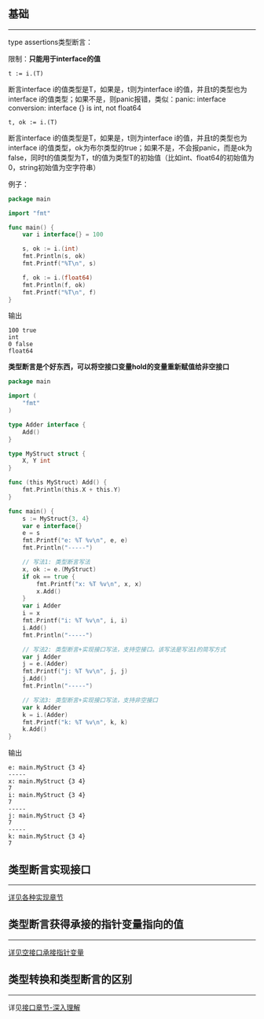 ## **基础**

---

type assertions类型断言：

限制：**只能用于interface的值**

```text
t := i.(T)
```

断言interface i的值类型是T，如果是，t则为interface i的值，并且t的类型也为interface i的值类型；如果不是，则panic报错，类似：panic: interface conversion: interface {} is int, not float64

```text
t, ok := i.(T)
```

断言interface i的值类型是T，如果是，t则为interface i的值，并且t的类型也为interface i的值类型，ok为布尔类型的true；如果不是，不会报panic，而是ok为false，同时t的值类型为T，t的值为类型T的初始值（比如int、float64的初始值为0，string初始值为空字符串）

例子：

```go
package main

import "fmt"

func main() {
	var i interface{} = 100

	s, ok := i.(int)
	fmt.Println(s, ok)
	fmt.Printf("%T\n", s)

	f, ok := i.(float64)
	fmt.Println(f, ok)
	fmt.Printf("%T\n", f)
}
```

输出

```text
100 true
int
0 false
float64
```

**类型断言是个好东西，可以将空接口变量hold的变量重新赋值给非空接口**

```go
package main

import (
	"fmt"
)

type Adder interface {
	Add()
}

type MyStruct struct {
	X, Y int
}

func (this MyStruct) Add() {
	fmt.Println(this.X + this.Y)
}

func main() {
	s := MyStruct{3, 4}
	var e interface{}
	e = s
	fmt.Printf("e: %T %v\n", e, e)
	fmt.Println("-----")

	// 写法1: 类型断言写法
	x, ok := e.(MyStruct)
	if ok == true {
		fmt.Printf("x: %T %v\n", x, x)
		x.Add()
	}
	var i Adder
	i = x
	fmt.Printf("i: %T %v\n", i, i)
	i.Add()
	fmt.Println("-----")

	// 写法2: 类型断言+实现接口写法，支持空接口。该写法是写法1的简写方式
	var j Adder
	j = e.(Adder)
	fmt.Printf("j: %T %v\n", j, j)
	j.Add()
	fmt.Println("-----")

	// 写法3: 类型断言+实现接口写法，支持非空接口
	var k Adder
	k = i.(Adder)
	fmt.Printf("k: %T %v\n", k, k)
	k.Add()
}
```

输出

```text
e: main.MyStruct {3 4}
-----
x: main.MyStruct {3 4}
7
i: main.MyStruct {3 4}
7
-----
j: main.MyStruct {3 4}
7
-----
k: main.MyStruct {3 4}
7
```

## **类型断言实现接口**

---

[详见各种实现章节](/golang/method/interface_implement_interface/#_5)

## **类型断言获得承接的指针变量指向的值**

---

[详见空接口承接指针变量](/golang/method/interface_empty/#_2)

## **类型转换和类型断言的区别**

---

详见[接口章节-深入理解](/golang/method/interface_deep/#_6)
